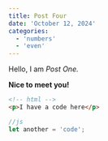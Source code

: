 ```yaml
---
title: Post Four
date: 'October 12, 2024'
categories:
  - 'numbers'
  - 'even'
---
```


Hello, I am _Post One._

**Nice to meet you!**

```html
<!-- html -->
<p>I have a code here</p>
```

```js
//js
let another = 'code';
```
